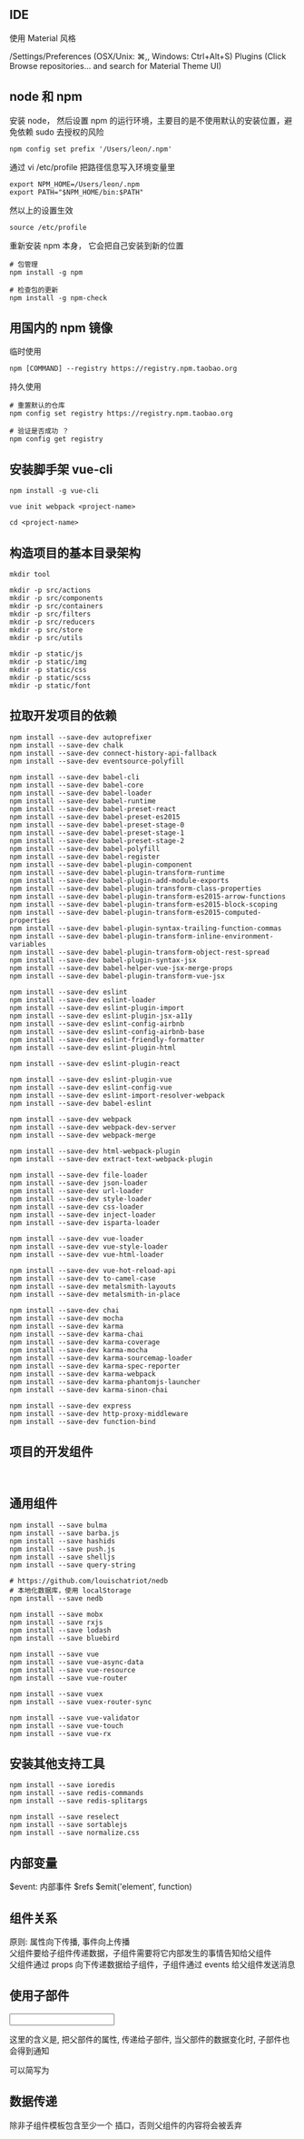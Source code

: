 ## IDE

使用 Material 风格

/Settings/Preferences (OSX/Unix: ⌘,, Windows: Ctrl+Alt+S) 
Plugins (Click Browse repositories... and search for Material Theme UI)



## node 和 npm

安装 node， 然后设置 npm 的运行环境，主要目的是不使用默认的安装位置，避免依赖 sudo 去授权的风险

```
npm config set prefix '/Users/leon/.npm'

```

通过 vi /etc/profile 把路径信息写入环境变量里

```
export NPM_HOME=/Users/leon/.npm
export PATH="$NPM_HOME/bin:$PATH"

```

然以上的设置生效

```
source /etc/profile

```

重新安装 npm 本身， 它会把自己安装到新的位置

```
# 包管理
npm install -g npm

# 检查包的更新
npm install -g npm-check

```


## 用国内的 npm 镜像

临时使用

```
npm [COMMAND] --registry https://registry.npm.taobao.org

```

持久使用

```
# 重置默认的仓库
npm config set registry https://registry.npm.taobao.org

# 验证是否成功 ？
npm config get registry

```


## 安装脚手架 vue-cli

```
npm install -g vue-cli

vue init webpack <project-name>

cd <project-name>

```


## 构造项目的基本目录架构

```
mkdir tool

mkdir -p src/actions
mkdir -p src/components
mkdir -p src/containers
mkdir -p src/filters
mkdir -p src/reducers
mkdir -p src/store
mkdir -p src/utils

mkdir -p static/js
mkdir -p static/img
mkdir -p static/css
mkdir -p static/scss
mkdir -p static/font

```





## 拉取开发项目的依赖

```
npm install --save-dev autoprefixer
npm install --save-dev chalk
npm install --save-dev connect-history-api-fallback
npm install --save-dev eventsource-polyfill

npm install --save-dev babel-cli
npm install --save-dev babel-core
npm install --save-dev babel-loader
npm install --save-dev babel-runtime
npm install --save-dev babel-preset-react
npm install --save-dev babel-preset-es2015
npm install --save-dev babel-preset-stage-0
npm install --save-dev babel-preset-stage-1
npm install --save-dev babel-preset-stage-2
npm install --save-dev babel-polyfill
npm install --save-dev babel-register
npm install --save-dev babel-plugin-component 
npm install --save-dev babel-plugin-transform-runtime
npm install --save-dev babel-plugin-add-module-exports
npm install --save-dev babel-plugin-transform-class-properties
npm install --save-dev babel-plugin-transform-es2015-arrow-functions
npm install --save-dev babel-plugin-transform-es2015-block-scoping
npm install --save-dev babel-plugin-transform-es2015-computed-properties
npm install --save-dev babel-plugin-syntax-trailing-function-commas
npm install --save-dev babel-plugin-transform-inline-environment-variables
npm install --save-dev babel-plugin-transform-object-rest-spread
npm install --save-dev babel-plugin-syntax-jsx
npm install --save-dev babel-helper-vue-jsx-merge-props
npm install --save-dev babel-plugin-transform-vue-jsx

npm install --save-dev eslint
npm install --save-dev eslint-loader
npm install --save-dev eslint-plugin-import
npm install --save-dev eslint-plugin-jsx-a11y
npm install --save-dev eslint-config-airbnb
npm install --save-dev eslint-config-airbnb-base
npm install --save-dev eslint-friendly-formatter
npm install --save-dev eslint-plugin-html

npm install --save-dev eslint-plugin-react

npm install --save-dev eslint-plugin-vue
npm install --save-dev eslint-config-vue
npm install --save-dev eslint-import-resolver-webpack
npm install --save-dev babel-eslint

npm install --save-dev webpack
npm install --save-dev webpack-dev-server
npm install --save-dev webpack-merge

npm install --save-dev html-webpack-plugin
npm install --save-dev extract-text-webpack-plugin

npm install --save-dev file-loader
npm install --save-dev json-loader
npm install --save-dev url-loader
npm install --save-dev style-loader
npm install --save-dev css-loader
npm install --save-dev inject-loader
npm install --save-dev isparta-loader

npm install --save-dev vue-loader
npm install --save-dev vue-style-loader
npm install --save-dev vue-html-loader

npm install --save-dev vue-hot-reload-api
npm install --save-dev to-camel-case
npm install --save-dev metalsmith-layouts
npm install --save-dev metalsmith-in-place

npm install --save-dev chai
npm install --save-dev mocha
npm install --save-dev karma
npm install --save-dev karma-chai
npm install --save-dev karma-coverage
npm install --save-dev karma-mocha
npm install --save-dev karma-sourcemap-loader
npm install --save-dev karma-spec-reporter
npm install --save-dev karma-webpack
npm install --save-dev karma-phantomjs-launcher
npm install --save-dev karma-sinon-chai

npm install --save-dev express
npm install --save-dev http-proxy-middleware
npm install --save-dev function-bind

```



## 项目的开发组件

```


```


## 通用组件

```
npm install --save bulma
npm install --save barba.js
npm install --save hashids
npm install --save push.js
npm install --save shelljs
npm install --save query-string

# https://github.com/louischatriot/nedb
# 本地化数据库，使用 localStorage
npm install --save nedb

npm install --save mobx
npm install --save rxjs
npm install --save lodash
npm install --save bluebird

npm install --save vue
npm install --save vue-async-data
npm install --save vue-resource
npm install --save vue-router

npm install --save vuex
npm install --save vuex-router-sync

npm install --save vue-validator
npm install --save vue-touch
npm install --save vue-rx

```


  

## 安装其他支持工具

```
npm install --save ioredis
npm install --save redis-commands
npm install --save redis-splitargs

npm install --save reselect
npm install --save sortablejs
npm install --save normalize.css

```


## 内部变量

$event: 内部事件
$refs
$emit('element', function)


## 组件关系

原则: 属性向下传播, 事件向上传播  
父组件要给子组件传递数据，子组件需要将它内部发生的事情告知给父组件  
父组件通过 props 向下传递数据给子组件，子组件通过 events 给父组件发送消息


## 使用子部件

<input v-model='父部件的属性'>
<child v-bind:子部件名='父部件的属性'>

这里的含义是, 把父部件的属性, 传递给子部件, 当父部件的数据变化时, 子部件也会得到通知

可以简写为 <child :my-message="parentMsg"></child>


## 数据传递

除非子组件模板包含至少一个 <slot> 插口，否则父组件的内容将会被丢弃

